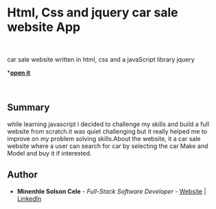 # Html, Css and jquery car sale website App

<br>

car sale website written in html, css and a javaScript library jquery

***[open it](https://bit.ly/cross-cars)**

<br>

## Summary

while learning javascript i decided to challenge my skills and build a full website from scratch.it was quiet challenging but it really helped me to improve on my problem solving skills.About the website, it a car sale website where a user can search for car by selecting the car Make and Model and buy it if interested.

## Author

* **Minenhle Solson Cele** - *Full-Stack Software Developer* - [Website](https://bit.ly/MinenhleSolson) | [LinkedIn](www.linkedin.com/in/minenhle-solson-cele)